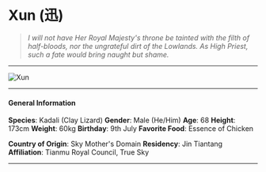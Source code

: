 # Xun (迅)

>*I will not have Her Royal Majesty's throne be tainted with the filth of half-bloods, nor the ungrateful dirt of the Lowlands. As High Priest, such a fate would bring naught but shame.*

___
![](https://i.imgur.com/Z1EbLwI.png "Xun")
___

#### General Information

**Species**: Kadali (Clay Lizard)
**Gender**: Male (He/Him)
**Age**: 68
**Height**: 173cm
**Weight**: 60kg
**Birthday**: 9th July
**Favorite Food**: Essence of Chicken

**Country of Origin**: Sky Mother's Domain
**Residency**: Jin Tiantang
**Affiliation**: Tianmu Royal Council, True Sky

___